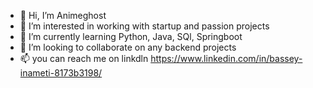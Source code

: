 - 👋 Hi, I’m Animeghost
- 👀 I’m interested in working with startup and passion projects
- 🌱 I’m currently learning Python, Java, SQl, Springboot
- 💞️ I’m looking to collaborate on any backend projects
- 📫 you can reach me on linkdln https://www.linkedin.com/in/bassey-inameti-8173b3198/

<!---
Animeghost/Animeghost is a ✨ special ✨ repository because its `README.md` (this file) appears on your GitHub profile.
You can click the Preview link to take a look at your changes.
--->
